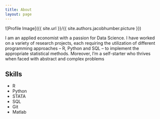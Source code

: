 ```yaml
---
title: About
layout: page
---
```

![Profile Image]({{ site.url }}/{{ site.authors.jacobhumber.picture }})

<p>I am an applied economist with a passion for Data Science. I have worked on a variety of research projects, each requiring the utilization of different programming approaches – R, Python and SQL – to implement the appropriate statistical methods. Moreover, I’m a self-starter who thrives when faced with abstract and complex problems</p>

<h2>Skills</h2>

<ul class="skill-list">
	<li>R</li>
	<li>Python</li>
	<li>STATA</li>
	<li>SQL</li>
	<li>Git</li>
	<li>Matlab</li>


</ul>

<!---
<h2>Projects</h2>

<ul>
	<li><a href="https://github.com/">Lorem Lorem</a></li>
	<li><a href="https://github.com/">Ipsum Dolor</a></li>
	<li><a href="https://github.com/">Dolor Lorem</a></li>
</ul>
-->
